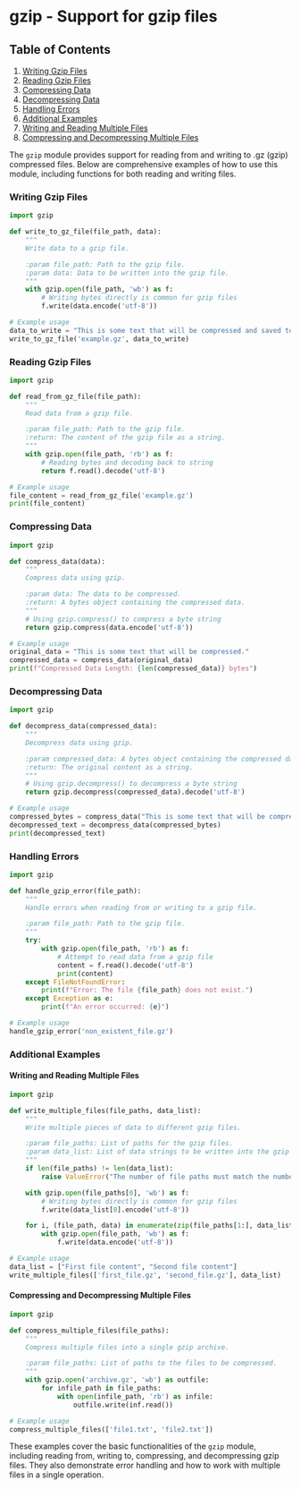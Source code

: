 # gzip - Support for gzip files
## Table of Contents

1. [Writing Gzip Files](#writing-gzip-files)
2. [Reading Gzip Files](#reading-gzip-files)
3. [Compressing Data](#compressing-data)
4. [Decompressing Data](#decompressing-data)
5. [Handling Errors](#handling-errors)
6. [Additional Examples](#additional-examples)
7. [Writing and Reading Multiple Files](#writing-and-reading-multiple-files)
8. [Compressing and Decompressing Multiple Files](#compressing-and-decompressing-multiple-files)



The `gzip` module provides support for reading from and writing to .gz (gzip) compressed files. Below are comprehensive examples of how to use this module, including functions for both reading and writing files.

### Writing Gzip Files

```python
import gzip

def write_to_gz_file(file_path, data):
    """
    Write data to a gzip file.

    :param file_path: Path to the gzip file.
    :param data: Data to be written into the gzip file.
    """
    with gzip.open(file_path, 'wb') as f:
        # Writing bytes directly is common for gzip files
        f.write(data.encode('utf-8'))

# Example usage
data_to_write = "This is some text that will be compressed and saved to a gzip file."
write_to_gz_file('example.gz', data_to_write)
```

### Reading Gzip Files

```python
import gzip

def read_from_gz_file(file_path):
    """
    Read data from a gzip file.

    :param file_path: Path to the gzip file.
    :return: The content of the gzip file as a string.
    """
    with gzip.open(file_path, 'rb') as f:
        # Reading bytes and decoding back to string
        return f.read().decode('utf-8')

# Example usage
file_content = read_from_gz_file('example.gz')
print(file_content)
```

### Compressing Data

```python
import gzip

def compress_data(data):
    """
    Compress data using gzip.

    :param data: The data to be compressed.
    :return: A bytes object containing the compressed data.
    """
    # Using gzip.compress() to compress a byte string
    return gzip.compress(data.encode('utf-8'))

# Example usage
original_data = "This is some text that will be compressed."
compressed_data = compress_data(original_data)
print(f"Compressed Data Length: {len(compressed_data)} bytes")
```

### Decompressing Data

```python
import gzip

def decompress_data(compressed_data):
    """
    Decompress data using gzip.

    :param compressed_data: A bytes object containing the compressed data.
    :return: The original content as a string.
    """
    # Using gzip.decompress() to decompress a byte string
    return gzip.decompress(compressed_data).decode('utf-8')

# Example usage
compressed_bytes = compress_data("This is some text that will be compressed.")
decompressed_text = decompress_data(compressed_bytes)
print(decompressed_text)
```

### Handling Errors

```python
import gzip

def handle_gzip_error(file_path):
    """
    Handle errors when reading from or writing to a gzip file.

    :param file_path: Path to the gzip file.
    """
    try:
        with gzip.open(file_path, 'rb') as f:
            # Attempt to read data from a gzip file
            content = f.read().decode('utf-8')
            print(content)
    except FileNotFoundError:
        print(f"Error: The file {file_path} does not exist.")
    except Exception as e:
        print(f"An error occurred: {e}")

# Example usage
handle_gzip_error('non_existent_file.gz')
```

### Additional Examples

#### Writing and Reading Multiple Files

```python
import gzip

def write_multiple_files(file_paths, data_list):
    """
    Write multiple pieces of data to different gzip files.

    :param file_paths: List of paths for the gzip files.
    :param data_list: List of data strings to be written into the gzip files.
    """
    if len(file_paths) != len(data_list):
        raise ValueError("The number of file paths must match the number of data items.")

    with gzip.open(file_paths[0], 'wb') as f:
        # Writing bytes directly is common for gzip files
        f.write(data_list[0].encode('utf-8'))

    for i, (file_path, data) in enumerate(zip(file_paths[1:], data_list[1:])):
        with gzip.open(file_path, 'wb') as f:
            f.write(data.encode('utf-8'))

# Example usage
data_list = ["First file content", "Second file content"]
write_multiple_files(['first_file.gz', 'second_file.gz'], data_list)
```

#### Compressing and Decompressing Multiple Files

```python
import gzip

def compress_multiple_files(file_paths):
    """
    Compress multiple files into a single gzip archive.

    :param file_paths: List of paths to the files to be compressed.
    """
    with gzip.open('archive.gz', 'wb') as outfile:
        for infile_path in file_paths:
            with open(infile_path, 'rb') as infile:
                outfile.write(inf.read())

# Example usage
compress_multiple_files(['file1.txt', 'file2.txt'])
```

These examples cover the basic functionalities of the `gzip` module, including reading from, writing to, compressing, and decompressing gzip files. They also demonstrate error handling and how to work with multiple files in a single operation.
